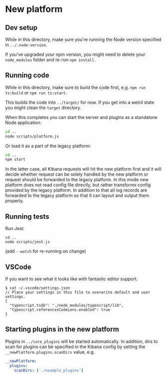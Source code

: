 # New platform

## Dev setup
While in this directory, make sure you're running the Node version specified in `../.node-version`.

If you've upgraded your npm version, you might need to delete your `node_modules`
folder and re-run `npm install`.

## Running code

While in this directory, make sure to build the code first, e.g. `npm run ts:build` or `npm run ts:start`.

This builds the code into `../target/` for now. If you get into a weird state you
might clean the `target` directory.

When this completes you can start the server and plugins as a standalone Node application:

```bash
cd ..
node scripts/platform.js
```

Or load it as a part of the legacy platform:

```bash
cd ..
npm start
```

In the latter case, all Kibana requests will hit the new platform first and it will decide whether request can be 
solely handled by the new platform or request should be forwarded to the legacy platform. In this mode new platform does
not read config file directly, but rather transforms config provided by the legacy platform. In addition to that all log
records are forwarded to the legacy platform so that it can layout and output them properly.

## Running tests

Run Jest:

```
cd ..
node scripts/jest.js
```

(add `--watch` for re-running on change)

## VSCode

If you want to see what it looks like with fantastic editor support.

```
$ cat ~/.vscode/settings.json
// Place your settings in this file to overwrite default and user settings.
{
  "typescript.tsdk": "./node_modules/typescript/lib",
  "typescript.referencesCodeLens.enabled": true
}
```

## Starting plugins in the new platform

Plugins in `../core_plugins` will be started automatically. In addition, dirs to
scan for plugins can be specified in the Kibana config by setting the
`__newPlatform.plugins.scanDirs` value, e.g.

```yaml
__newPlatform:
  plugins:
    scanDirs: ['./example_plugins']
```

